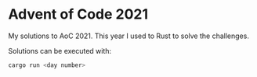 # Advent of Code 2021

My solutions to AoC 2021. This year I used to Rust to solve the challenges.

Solutions can be executed with:

```rust
cargo run <day number>
```
